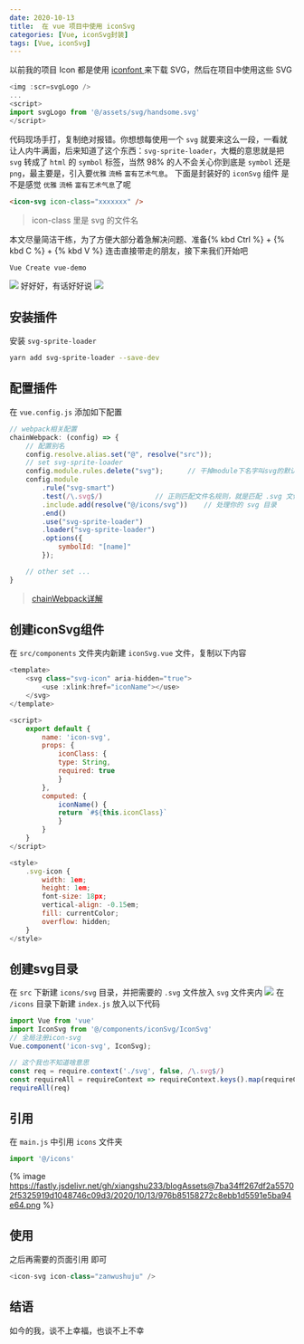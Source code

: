 ```yaml
---
date: 2020-10-13
title:  在 vue 项目中使用 iconSvg
categories: [Vue, iconSvg封装]
tags: [Vue, iconSvg]
---
```


以前我的项目 Icon 都是使用 [iconfont ](https://www.iconfont.cn/home/index?spm=a313x.7781069.1998910419.2) 来下载 SVG，然后在项目中使用这些 SVG

```js
<img :scr=svgLogo />
...
<script>
import svgLogo from '@/assets/svg/handsome.svg'
</script>
```
代码现场手打，复制绝对报错。你想想每使用一个 `svg` 就要来这么一段，一看就让人内牛满面，后来知道了这个东西：`svg-sprite-loader`，大概的意思就是把 `svg` 转成了 `html` 的 `symbol` 标签，当然 98% 的人不会关心你到底是 `symbol` 还是 `png`，最主要是，引入要`优雅` `流畅` `富有艺术气息`。
下面是封装好的 `iconSvg` 组件 是不是感觉 `优雅` `流畅` `富有艺术气息`了呢

```html
<icon-svg icon-class="xxxxxxx" />
```
>icon-class 里是 svg 的文件名


本文尽量简洁干练，为了方便大部分着急解决问题、准备{% kbd Ctrl %} + {% kbd C %} + {% kbd V %} 连击直接带走的朋友，接下来我们开始吧
```Bash
Vue Create vue-demo
```
![](https://fastly.jsdelivr.net/gh/xiangshu233/blogAssets@74b3db48b0cd7df9fc783bd2d4b0942e3c488252/2020/10/13/cd804bc58e0bf99106fbdde9ce319ddf.png)
好好好，有话好好说
![](https://fastly.jsdelivr.net/gh/xiangshu233/blogAssets@4ddaaeea22658d3d1ad17ceee5d7676e40c56550/2020/10/13/52ba6cc2cfb9e0b03c08320808aa50a0.png)

## 安装插件

安装 `svg-sprite-loader`
```Bash
yarn add svg-sprite-loader --save-dev
```
## 配置插件

在 `vue.config.js` 添加如下配置

``` js
// webpack相关配置
chainWebpack: (config) => {
	// 配置别名
    config.resolve.alias.set("@", resolve("src"));
    // set svg-sprite-loader
	config.module.rules.delete("svg");		// 干掉module下名字叫svg的默认配置项
	config.module
		.rule("svg-smart")
		.test(/\.svg$/)				// 正则匹配文件名规则，就是匹配 .svg 文件
		.include.add(resolve("@/icons/svg"))	// 处理你的 svg 目录
		.end()
		.use("svg-sprite-loader")
		.loader("svg-sprite-loader")
		.options({
			symbolId: "[name]"
		});

    // other set ...
}
```

>[chainWebpack详解](https://cli.vuejs.org/zh/guide/webpack.html)


## 创建iconSvg组件

在 `src/components` 文件夹内新建 `iconSvg.vue` 文件，复制以下内容

```js
<template>
	<svg class="svg-icon" aria-hidden="true">
		<use :xlink:href="iconName"></use>
	</svg>
</template>

<script>
	export default {
		name: 'icon-svg',
		props: {
			iconClass: {
			type: String,
			required: true
			}
		},
		computed: {
			iconName() {
			return `#${this.iconClass}`
			}
		}
	}
</script>

<style>
	.svg-icon {
		width: 1em;
		height: 1em;
		font-size: 18px;
		vertical-align: -0.15em;
		fill: currentColor;
		overflow: hidden;
	}
</style>
```



## 创建svg目录

在 `src` 下新建 `icons/svg` 目录，并把需要的 `.svg` 文件放入 `svg` 文件夹内
![](https://fastly.jsdelivr.net/gh/xiangshu233/blogAssets@5b15fcc8cbdf79bbad436a5643402e01c1a1a529/2020/10/13/f5a01aeea5805fdf8c189c39c11cecdb.png)
在 `/icons` 目录下新建 `index.js` 放入以下代码

``` js
import Vue from 'vue'
import IconSvg from '@/components/iconSvg/IconSvg'
// 全局注册icon-svg
Vue.component('icon-svg', IconSvg);

// 这个我也不知道啥意思
const req = require.context('./svg', false, /\.svg$/)
const requireAll = requireContext => requireContext.keys().map(requireContext)
requireAll(req)
```

## 引用
在 `main.js` 中引用 `icons` 文件夹
``` js
import '@/icons'
```
{% image https://fastly.jsdelivr.net/gh/xiangshu233/blogAssets@7ba34ff267df2a55702f5325919d1048746c09d3/2020/10/13/976b85158272c8ebb1d5591e5ba94e64.png %}


## 使用

之后再需要的页面引用 即可

```js
<icon-svg icon-class="zanwushuju" />
```

## 结语
如今的我，谈不上幸福，也谈不上不幸